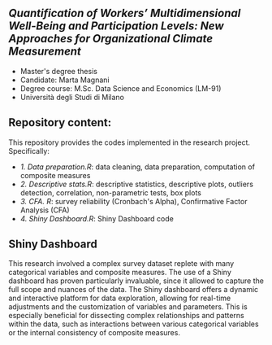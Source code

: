 _Quantification of Workers’ Multidimensional Well-Being and Participation Levels: New Approaches for Organizational Climate Measurement_
------------
* Master's degree thesis
* Candidate: Marta Magnani
* Degree course: M.Sc. Data Science and Economics (LM-91)
* Università degli Studi di Milano

## Repository content:
This repository provides the codes implemented in the research project. Specifically:
- _1. Data preparation.R_: data cleaning, data preparation, computation of composite measures
- _2. Descriptive stats.R_: descriptive statistics, descriptive plots, outliers detection, correlation, non-parametric tests, box plots
- _3. CFA. R_: survey reliability (Cronbach's Alpha), Confirmative Factor Analysis (CFA)
- _4. Shiny Dashboard.R_: Shiny Dashboard code

## Shiny Dashboard
This research involved a complex survey dataset replete with many categorical variables and composite measures. The use of a Shiny dashboard has proven particularly invaluable, since it allowed to capture the full scope and nuances of the data. The Shiny dashboard offers a dynamic and interactive platform for data exploration, allowing for real-time adjustments and the customization of variables and parameters. This is especially beneficial for dissecting complex relationships and patterns within the data, such as interactions between various categorical variables or the internal consistency of composite measures. 

